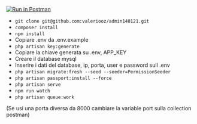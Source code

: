 [![Run in Postman](https://run.pstmn.io/button.svg)](https://app.getpostman.com/run-collection/aff1424de760839b69ec)

* `git clone git@github.com:valeriooz/admin140121.git`
* `composer install`
* `npm install`
* Copiare .env da .env.example
* `php artisan key:generate`
* Copiare la chiave generata su .env, APP_KEY
* Creare il database mysql
* Inserire i dati del database, ip, porta, user e password sull .env
* `php artisan migrate:fresh --seed --seeder=PermissionSeeder`
* `php artisan passport:install --force`
* `php artisan serve`
* `npm run watch`
* `php artisan queue:work`

(Se usi una porta diversa da 8000 cambiare la variable port sulla collection postman)
